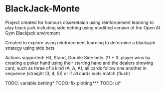 # BlackJack-Monte
Project created for honours disseretaion using reinforcement learning to play black jack including side betting using modified version of the Open AI Gym Blackjack enviroment 

Created to explore using reinforcement learning to determine a blackajck strategy using side bets

Actions supported: Hit, Stand, Double
Side bets: 21 + 3: player wins by creating a poker hand using their starting hand and the dealers showing card, such as three of a kind (A, A, A), all cards follow one another in sequence (straight (3, 4, 5)) or if all cards suits match (flush)

TODO: variable betting*
TODO: fix plotting***
TODO: ui*

